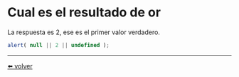 # Cual es el resultado de or

La respuesta es 2, ese es el primer valor verdadero.

````js
alert( null || 2 || undefined );
````

---
[⬅️ volver](https://github.com/VictorHugoAguilar/javascript-interview-questions-explained/blob/main/theory/first-steps/11_logical-operators#cual-es-el-resultado-de-or)
